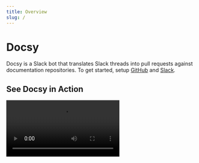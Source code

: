 ```yaml
---
title: Overview
slug: /
---
```


# Docsy

Docsy is a Slack bot that translates Slack threads into pull requests against documentation repositories. To get started, setup [GitHub](/getting-started/github) and [Slack](/getting-started/slack).

## See Docsy in Action

<div style={{ maxWidth: '100%', overflow: 'hidden' }}>
  <video style={{ width: '100%', height: 'auto' }} controls>
    <source src="/videos/docsy-in-81-seconds.mp4" type="video/mp4" />
    Your browser does not support the video tag.
  </video>
</div>
